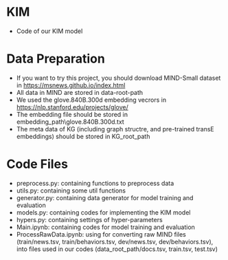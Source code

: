 # KIM
- Code of our KIM model

# Data Preparation
- If you want to try this project, you should download MIND-Small dataset in https://msnews.github.io/index.html
- All data in MIND are stored in data-root-path
- We used the glove.840B.300d embedding vecrors in https://nlp.stanford.edu/projects/glove/
- The embedding file should be stored in embedding\_path\glove.840B.300d.txt
- The meta data of KG (including graph structre, and pre-trained transE embeddings) should be stored in KG\_root\_path

# Code Files
- preprocess.py: containing functions to preprocess data
- utils.py: containing some util functions
- generator.py: containing data generator for model training and evaluation
- models.py: containing codes for implementing the KIM model
- hypers.py: containing settings of hyper-parameters
- Main.ipynb: containing codes for model training and evaluation
- ProcessRawData.ipynb: using for converting raw MIND files (train/news.tsv, train/behaviors.tsv, dev/news.tsv, dev/behaviors.tsv), into files used in our codes (data_root_path/docs.tsv, train.tsv, test.tsv)

